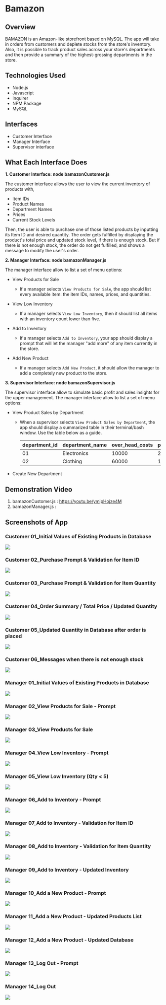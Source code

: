 # Bamazon


## Overview
BAMAZON is an Amazon-like storefront based on MySQL. The app will take in orders from customers and deplete stocks from the store's inventory. Also, it is possible to track product sales across your store's departments and then provide a summary of the highest-grossing departments in the store.


## Technologies Used
- Node.js
- Javascript
- Inquirer
- NPM Package
- MySQL


## Interfaces
- Customer Interface
- Manager Interface
- Supervisor interface


## What Each Interface Does
**1. Customer Interface: node bamazonCustomer.js**

  The customer interface allows the user to view the current inventory of products with,
- Item IDs
- Product Names
- Department Names
- Prices
- Current Stock Levels 

Then, the user is able to purchase one of those listed products by inputting its Item ID and desired quantity. The order gets fulfilled by displaying the product's total price and updated stock level, if there is enough stock. But if there is not enough stock, the order do not get fulfilled, and shows a message to modify the user's order.


**2. Manager Interface: node bamazonManager.js**

  The manager interface allow to list a set of menu options:
- View Products for Sale
  * If a manager selects `View Products for Sale`, the app should list every available item: the item IDs, names, prices, and quantities.
  
- View Low Inventory
  * If a manager selects `View Low Inventory`, then it should list all items with an inventory count lower than five.

- Add to Inventory
  * If a manager selects `Add to Inventory`, your app should display a prompt that will let the manager "add more" of any item currently in the store.

- Add New Product
  * If a manager selects `Add New Product`, it should allow the manager to add a completely new product to the store.
  

**3. Supervisor Interface: node bamazonSupervisor.js**

  The supervisor interface allow to simulate basic profit and sales insights for the upper management. The manager interface allow to list a set of menu options:
  
- View Product Sales by Department
  * When a supervisor selects `View Product Sales by Department`, the app should display a summarized table in their terminal/bash window. Use the table below as a guide.
  

    | department_id | department_name | over_head_costs | product_sales | total_profit |
    | ------------- | --------------- | --------------- | ------------- | ------------ |
    | 01            | Electronics     | 10000           | 20000         | 10000        |
    | 02            | Clothing        | 60000           | 100000        | 40000        |


- Create New Department


## Demonstration Video
1) bamazonCustomer.js : https://youtu.be/ymjpHojze4M
2) bamazonManager.js : 

## Screenshots of App

### Customer 01_Initial Values of Existing Products in Database
<img src="images/customer-01-initial-value-db.png">

### Customer 02_Purchase Prompt & Validation for Item ID
<img src="images/customer-02-validation.png">

### Customer 03_Purchase Prompt & Validation for Item Quantity
<img src="images/customer-03-validation.png">

### Customer 04_Order Summary / Total Price / Updated Quantity
<img src="images/customer-04-order-placed.png">

### Customer 05_Updated Quantity in Database after order is placed
<img src="images/customer-05-db-update-after-order.png">

### Customer 06_Messages when there is not enough stock
<img src="images/customer-06-not-enough-stock.png">

### Manager 01_Initial Values of Existing Products in Database
<img src="images/manager-01-initial-value-db.png">

### Manager 02_View Products for Sale - Prompt
<img src="images/manager-02-view-product-01.png">

### Manager 03_View Products for Sale
<img src="images/manager-03-view-product-02.png">

### Manager 04_View Low Inventory - Prompt
<img src="images/manager-04-view-low-inventory-01.png">

### Manager 05_View Low Inventory (Qty < 5)
<img src="images/manager-05-view-low-inventory-02.png">

### Manager 06_Add to Inventory - Prompt
<img src="images/manager-06-add-to-inventory-01.png">

### Manager 07_Add to Inventory - Validation for Item ID
<img src="images/manager-07-add-to-inventory-02-validation-01.png">

### Manager 08_Add to Inventory - Validation for Item Quantity
<img src="images/manager-08-add-to-inventory-03-validation-02.png">

### Manager 09_Add to Inventory - Updated Inventory
<img src="images/manager-09-add-to-inventory-04.png">

### Manager 10_Add a New Product - Prompt
<img src="images/manager-10-add-new-product-01.png">

### Manager 11_Add a New Product - Updated Products List
<img src="images/manager-11-add-new-product-02.png">

### Manager 12_Add a New Product - Updated Database
<img src="images/manager-12-add-new-product-03.png">

### Manager 13_Log Out - Prompt
<img src="images/manager-13-log-out-01.png">

### Manager 14_Log Out
<img src="images/manager-14-log-out-02.png">
